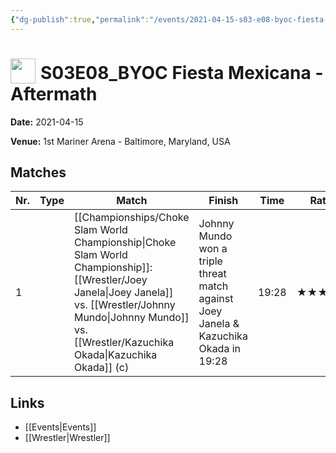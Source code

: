 ```yaml
---
{"dg-publish":true,"permalink":"/events/2021-04-15-s03-e08-byoc-fiesta-mexicana-aftermath/","title":"S03E08_BYOC Fiesta Mexicana - Aftermath","noteIcon":""}
---
```



# <img src="https://github.com/CptSpaulding1980/choke-slam-wrestling/releases/download/images/ChokeSlam.png" width="40" style="vertical-align:bottom; margin-right:8px;">**S03E08_BYOC Fiesta Mexicana - Aftermath**

**Date:** 2021-04-15

**Venue:** 1st Mariner Arena - Baltimore, Maryland, USA

## Matches

| Nr. | Type | Match | Finish | Time | Rating | Score |
|-----|------|-------|--------|------|--------|-------|
| 1 |  | [[Championships/Choke Slam World Championship\|Choke Slam World Championship]]: [[Wrestler/Joey Janela\|Joey Janela]] vs. [[Wrestler/Johnny Mundo\|Johnny Mundo]] vs. [[Wrestler/Kazuchika Okada\|Kazuchika Okada]] (c) | Johnny Mundo won a triple threat match against Joey Janela & Kazuchika Okada in  19:28 | 19:28 | ★★★★1/2 | 93 |

## Links
- [[Events\|Events]]
- [[Wrestler\|Wrestler]]
